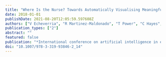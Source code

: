 ```yaml
---
title: "Where Is the Nurse? Towards Automatically Visualising Meaningful Team Movement in Healthcare Education"
date: 2018-01-01
publishDate: 2021-08-20T12:05:59.597608Z
authors: ["V Echeverria", "R Martinez-Maldonado", "T Power", "C Hayes", "Simon Buckingham Shum"]
publication_types: ["2"]
abstract: ""
featured: false
publication: "*International conference on artificial intelligence in education*"
doi: "10.1007/978-3-319-93846-2_14"
---
```


